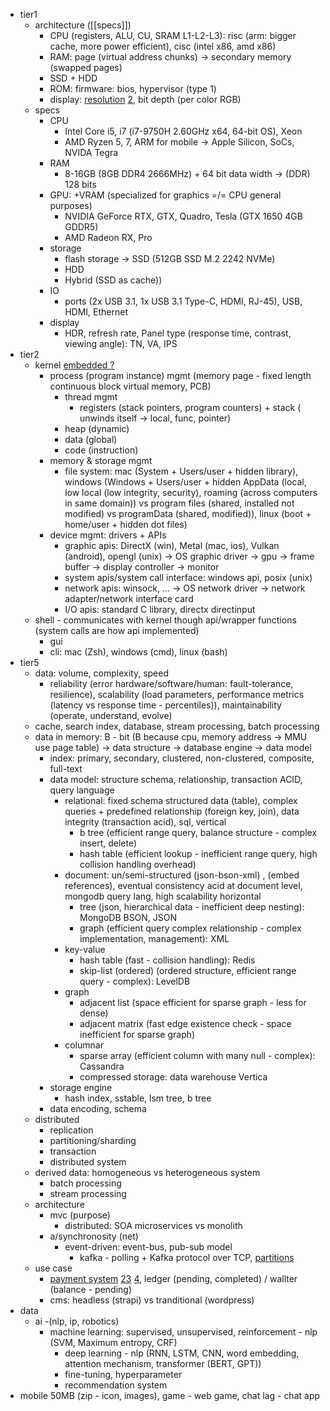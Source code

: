- tier1
	- architecture ([[specs]])
		- CPU (registers, ALU, CU, SRAM L1-L2-L3): risc (arm: bigger cache, more power efficient), cisc (intel x86, amd x86) 
		- RAM: page (virtual address chunks) -> secondary memory (swapped pages)
		- SSD + HDD
		- ROM: firmware: bios, hypervisor (type 1)
		- display: [resolution](https://www.danrodney.com/blog/retina-web-graphics-explained-1x-versus-2x-low-res-versus-hi-res/#:~:text=2x%20graphics%20are%20twice%20the,have%20the%20same%20size%20pixels) [2](https://www.youtube.com/watch?v=9d-6Alkcymo), bit depth (per color RGB)
	- specs
		- CPU
			- Intel Core i5, i7 (i7-9750H 2.60GHz x64, 64-bit OS), Xeon
			- AMD Ryzen 5, 7, ARM for mobile -> Apple Silicon, SoCs, NVIDA Tegra
		- RAM
			- 8-16GB (8GB DDR4 2666MHz) + 64 bit data width -> (DDR) 128 bits
		- GPU: +VRAM (specialized for graphics =/= CPU general purposes)  
			- NVIDIA GeForce RTX, GTX, Quadro, Tesla (GTX 1650 4GB GDDR5)
			- AMD Radeon RX, Pro
		- storage 
			- flash storage -> SSD (512GB SSD M.2 2242 NVMe)
			- HDD
			- Hybrid (SSD as cache))
		- IO
			- ports (2x USB 3.1, 1x USB 3.1 Type-C, HDMI, RJ-45), USB, HDMI, Ethernet
		- display 
			- HDR, refresh rate, Panel type (response time, contrast, viewing angle): TN, VA, IPS
- tier2
	- kernel [embedded ?](https://www.quora.com/Do-all-embedded-systems-have-an-operating-system/answer/Tom-Crosley-1?ch=17&oid=75550492&share=144939ae&srid=y5Rp&target_type=answer)
		- process (program instance) mgmt (memory page - fixed length continuous block virtual memory, PCB)
			- thread mgmt 
				- registers (stack pointers, program counters) + stack ( unwinds itself -> local, func, pointer)
			- heap (dynamic)
			- data (global)
			- code (instruction)
		- memory & storage mgmt 
			- file system: mac (System + Users/user + hidden library), windows (Windows + Users/user + hidden AppData (local, low local (low integrity, security), roaming (across computers in same domain)) vs program files (shared, installed not modified) vs programData (shared, modified)), linux (boot + home/user + hidden dot files)
		- device mgmt: drivers + APIs
			- graphic apis: DirectX (win), Metal (mac, ios), Vulkan (android), opengl (unix) ->  OS graphic driver -> gpu -> frame buffer -> display controller -> monitor
			- system apis/system call interface: windows api, posix (unix)
			- network apis: winsock, ... -> OS network driver -> network adapter/network interface card
			- I/O apis: standard C library, directx directinput
	- shell - communicates with kernel though api/wrapper functions (system calls are how api implemented) 
		- gui
		- cli: mac (Zsh), windows (cmd), linux (bash)
- tier5 
	- data: volume, complexity, speed
		- reliability (error hardware/software/human: fault-tolerance, resilience), scalability (load parameters, performance metrics (latency vs response time - percentiles)), maintainability (operate, understand, evolve)
	- cache, search index, database, stream processing, batch processing 
	- data in memory: B - bit (B because cpu, memory address -> MMU use page table) -> data structure -> database engine -> data model
		- index: primary, secondary, clustered, non-clustered, composite, full-text
		- data model: structure schema, relationship, transaction ACID, query language
			- relational: fixed schema structured data (table), complex queries + predefined relationship (foreign key, join), data integrity (transaction acid), sql, vertical
				- b tree (efficient range query, balance structure - complex insert, delete)
				- hash table (efficient lookup - inefficient range query, high collision handling overhead)
			- document: un/semi-structured (json-bson-xml) , (embed references), eventual consistency acid at document level, mongodb query lang, high scalability horizontal
				- tree (json, hierarchical data - inefficient deep nesting): MongoDB BSON, JSON
				- graph (efficient query complex relationship - complex implementation, management): XML
			- key-value
				- hash table (fast - collision handling): Redis
				- skip-list (ordered) (ordered structure, efficient range query - complex): LevelDB
			- graph
				- adjacent list (space efficient for sparse graph - less for dense)
				- adjacent matrix (fast edge existence check - space inefficient for sparse graph)
			- columnar
				- sparse array (efficient column with many null - complex): Cassandra
				- compressed storage: data warehouse Vertica
		- storage engine
			- hash index, sstable, lsm tree, b tree
		- data encoding, schema
	- distributed
		- replication
		- partitioning/sharding
		- transaction
		- distributed system
	- derived data: homogeneous vs heterogeneous system
		- batch processing
		- stream processing
	- architecture
		- mvc (purpose)
			- distributed: SOA microservices vs monolith
		- a/synchronosity (net)
			- event-driven: event-bus, pub-sub model
				- kafka - polling + Kafka protocol over TCP, [partitions](https://viblo.asia/p/005-bao-nhieu-partition-la-du-cho-mot-topic-trong-apache-kafka-V3m5WQxQZO7) 
	- use case
		-  [payment system](https://blog.bytebytego.com/p/ep-39-accounting-101-in-payment-systems) [2](https://blog.bytebytego.com/p/ep28-the-payments-ecosystem-also)[3](https://blog.bytebytego.com/p/payment-system) [4](https://newsletter.pragmaticengineer.com/p/designing-a-payment-system), ledger (pending, completed) / wallter (balance - pending)
		- cms: headless (strapi) vs tranditional (wordpress)
- data
	- ai -(nlp, ip, robotics) 
		- machine learning: supervised, unsupervised, reinforcement - nlp (SVM, Maximum entropy, CRF)
			- deep learning - nlp (RNN, LSTM, CNN, word embedding, attention mechanism, transformer (BERT, GPT)) 
			- fine-tuning, hyperparameter
			- recommendation system
- mobile 50MB (zip - icon, images), game - web game, chat lag - chat app
